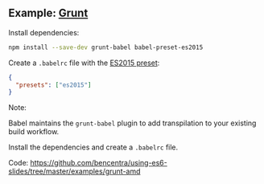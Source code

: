 ##  Example: [Grunt](https://github.com/bencentra/using-es6-slides/tree/master/examples/grunt-amd)

Install dependencies:

```bash
npm install --save-dev grunt-babel babel-preset-es2015
```

Create a `.babelrc` file with the [ES2015 preset](http://babeljs.io/docs/plugins/preset-es2015/):

```json
{
  "presets": ["es2015"]
}
```

Note:

Babel maintains the `grunt-babel` plugin to add transpilation to your existing build workflow.

Install the dependencies and create a `.babelrc` file.

Code: https://github.com/bencentra/using-es6-slides/tree/master/examples/grunt-amd
